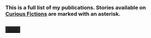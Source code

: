### This is a full list of my publications. Stories available on <a href="https://curiousfictions.com/authors/111-ville-merilainen">Curious Fictions</a> are marked with an asterisk.

## <button type="button" body style="background-color:#252525;">[Back](index.md)</button>
